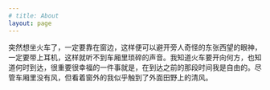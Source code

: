 ```yaml
---
# title: About
layout: page
---
```


突然想坐火车了，一定要靠在窗边，这样便可以避开旁人奇怪的东张西望的眼神，一定要带上耳机，这样就听不到车厢里琐碎的声音。我知道火车要开向何方，也知道何时到达，很重要很幸福的一件事就是，在到达之前的那段时间我是自由的。尽管车厢里没有风，但看着窗外的我似乎触到了外面田野上的清风。

